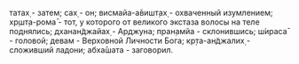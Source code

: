 татах̣ - затем; сах̣ - он; висмайа-а̄вишт̣ах̣ - охваченный изумлением; хр̣шт̣а-рома̄ - тот, у которого от великого экстаза волосы на теле поднялись; дханан̃джайах̣ - Арджуна; пран̣амйа - склонившись; ш́ираса̄ - головой; девам - Верховной Личности Бога; кр̣та-ан̃джалих̣ - сложивший ладони; абха̄шата - заговорил.